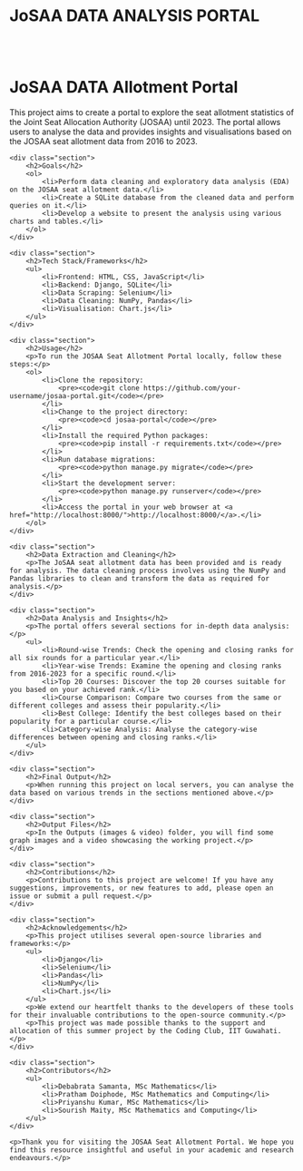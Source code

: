 # JoSAA DATA ANALYSIS PORTAL 
<br><br>
<body>
    <h1>JoSAA DATA Allotment Portal</h1>
    <p>This project aims to create a portal to explore the seat allotment statistics of the Joint Seat Allocation Authority (JOSAA) until 2023. The portal allows users to analyse the data and provides insights and visualisations based on the JOSAA seat allotment data from 2016 to 2023.</p>
    
    <div class="section">
        <h2>Goals</h2>
        <ol>
            <li>Perform data cleaning and exploratory data analysis (EDA) on the JOSAA seat allotment data.</li>
            <li>Create a SQLite database from the cleaned data and perform queries on it.</li>
            <li>Develop a website to present the analysis using various charts and tables.</li>
        </ol>
    </div>
    
    <div class="section">
        <h2>Tech Stack/Frameworks</h2>
        <ul>
            <li>Frontend: HTML, CSS, JavaScript</li>
            <li>Backend: Django, SQLite</li>
            <li>Data Scraping: Selenium</li>
            <li>Data Cleaning: NumPy, Pandas</li>
            <li>Visualisation: Chart.js</li>
        </ul>
    </div>
    
    <div class="section">
        <h2>Usage</h2>
        <p>To run the JOSAA Seat Allotment Portal locally, follow these steps:</p>
        <ol>
            <li>Clone the repository:
                <pre><code>git clone https://github.com/your-username/josaa-portal.git</code></pre>
            </li>
            <li>Change to the project directory:
                <pre><code>cd josaa-portal</code></pre>
            </li>
            <li>Install the required Python packages:
                <pre><code>pip install -r requirements.txt</code></pre>
            </li>
            <li>Run database migrations:
                <pre><code>python manage.py migrate</code></pre>
            </li>
            <li>Start the development server:
                <pre><code>python manage.py runserver</code></pre>
            </li>
            <li>Access the portal in your web browser at <a href="http://localhost:8000/">http://localhost:8000/</a>.</li>
        </ol>
    </div>
    
    <div class="section">
        <h2>Data Extraction and Cleaning</h2>
        <p>The JoSAA seat allotment data has been provided and is ready for analysis. The data cleaning process involves using the NumPy and Pandas libraries to clean and transform the data as required for analysis.</p>
    </div>
    
    <div class="section">
        <h2>Data Analysis and Insights</h2>
        <p>The portal offers several sections for in-depth data analysis:</p>
        <ul>
            <li>Round-wise Trends: Check the opening and closing ranks for all six rounds for a particular year.</li>
            <li>Year-wise Trends: Examine the opening and closing ranks from 2016-2023 for a specific round.</li>
            <li>Top 20 Courses: Discover the top 20 courses suitable for you based on your achieved rank.</li>
            <li>Course Comparison: Compare two courses from the same or different colleges and assess their popularity.</li>
            <li>Best College: Identify the best colleges based on their popularity for a particular course.</li>
            <li>Category-wise Analysis: Analyse the category-wise differences between opening and closing ranks.</li>
        </ul>
    </div>
    
    <div class="section">
        <h2>Final Output</h2>
        <p>When running this project on local servers, you can analyse the data based on various trends in the sections mentioned above.</p>
    </div>
    
    <div class="section">
        <h2>Output Files</h2>
        <p>In the Outputs (images & video) folder, you will find some graph images and a video showcasing the working project.</p>
    </div>
    
    <div class="section">
        <h2>Contributions</h2>
        <p>Contributions to this project are welcome! If you have any suggestions, improvements, or new features to add, please open an issue or submit a pull request.</p>
    </div>
    
    <div class="section">
        <h2>Acknowledgements</h2>
        <p>This project utilises several open-source libraries and frameworks:</p>
        <ul>
            <li>Django</li>
            <li>Selenium</li>
            <li>Pandas</li>
            <li>NumPy</li>
            <li>Chart.js</li>
        </ul>
        <p>We extend our heartfelt thanks to the developers of these tools for their invaluable contributions to the open-source community.</p>
        <p>This project was made possible thanks to the support and allocation of this summer project by the Coding Club, IIT Guwahati.</p>
    </div>
    
    <div class="section">
        <h2>Contributors</h2>
        <ul>
            <li>Debabrata Samanta, MSc Mathematics</li>
            <li>Pratham Doiphode, MSc Mathematics and Computing</li>
            <li>Priyanshu Kumar, MSc Mathematics</li>
            <li>Sourish Maity, MSc Mathematics and Computing</li>
        </ul>
    </div>
    
    <p>Thank you for visiting the JOSAA Seat Allotment Portal. We hope you find this resource insightful and useful in your academic and research endeavours.</p>
</body>
</html>

